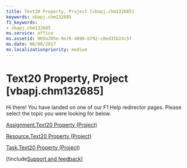 ```yaml
---
title: Text20 Property, Project [vbapj.chm132685]
keywords: vbapj.chm132685
f1_keywords:
- vbapj.chm132685
ms.service: office
ms.assetid: 069a205e-9e76-4098-b792-c0ed35b24c5f
ms.date: 06/08/2017
ms.localizationpriority: medium
---
```



# Text20 Property, Project [vbapj.chm132685]

Hi there! You have landed on one of our F1 Help redirector pages. Please select the topic you were looking for below.

[Assignment.Text20 Property (Project)](https://msdn.microsoft.com/library/12bf936c-c4cb-9224-fcc8-ab8b952f6364%28Office.15%29.aspx)

[Resource.Text20 Property (Project)](https://msdn.microsoft.com/library/a89aa61e-1fa0-ee35-213f-37d62d7f2187%28Office.15%29.aspx)

[Task.Text20 Property (Project)](https://msdn.microsoft.com/library/d8d135de-4722-40d1-61ef-26bb5ac76738%28Office.15%29.aspx)

[!include[Support and feedback](~/includes/feedback-boilerplate.md)]